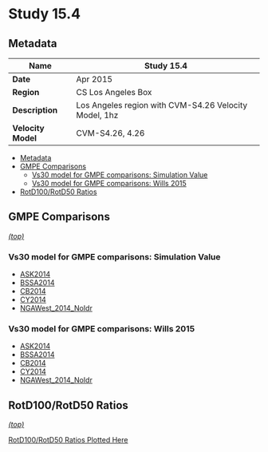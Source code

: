 # Study 15.4
## Metadata
| **Name** | Study 15.4 |
|-----|-----|
| **Date** | Apr 2015 |
| **Region** | CS Los Angeles Box |
| **Description** | Los Angeles region with CVM-S4.26 Velocity Model, 1hz |
| **Velocity Model** | CVM-S4.26, 4.26 |

* [Metadata](#metadata)
* [GMPE Comparisons](#gmpe-comparisons)
  * [Vs30 model for GMPE comparisons: Simulation Value](#vs30-model-for-gmpe-comparisons-simulation-value)
  * [Vs30 model for GMPE comparisons: Wills 2015](#vs30-model-for-gmpe-comparisons-wills-2015)
* [RotD100/RotD50 Ratios](#rotd100rotd50-ratios)

## GMPE Comparisons
*[(top)](#study-154)*

### Vs30 model for GMPE comparisons: Simulation Value

* [ASK2014](gmpe_comparisons_ASK2014_Vs30Simulation/)
* [BSSA2014](gmpe_comparisons_BSSA2014_Vs30Simulation/)
* [CB2014](gmpe_comparisons_CB2014_Vs30Simulation/)
* [CY2014](gmpe_comparisons_CY2014_Vs30Simulation/)
* [NGAWest_2014_NoIdr](gmpe_comparisons_NGAWest_2014_NoIdr_Vs30Simulation/)
### Vs30 model for GMPE comparisons: Wills 2015

* [ASK2014](gmpe_comparisons_ASK2014_Vs30Wills2015/)
* [BSSA2014](gmpe_comparisons_BSSA2014_Vs30Wills2015/)
* [CB2014](gmpe_comparisons_CB2014_Vs30Wills2015/)
* [CY2014](gmpe_comparisons_CY2014_Vs30Wills2015/)
* [NGAWest_2014_NoIdr](gmpe_comparisons_NGAWest_2014_NoIdr_Vs30Wills2015/)

## RotD100/RotD50 Ratios
*[(top)](#study-154)*

[RotD100/RotD50 Ratios Plotted Here](rotd_ratio_comparisons/)
